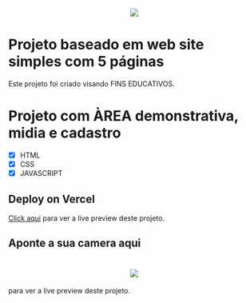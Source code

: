 <h1 align="center"><img src="https://user-images.githubusercontent.com/53831498/135899352-1463af04-5098-4741-bc8a-78c0877e1f96.png"></h1>

# Projeto baseado em web site simples com 5 páginas

Este projeto foi criado visando FINS EDUCATIVOS.

# Projeto com ÀREA demonstrativa, midia e cadastro

  - [x] HTML 
  - [x] CSS
  - [x] JAVASCRIPT

## Deploy on Vercel

[Click aqui](https://web-site-silk-kappa.vercel.app/) para ver a live preview deste projeto.

## Aponte a sua camera aqui

<h1 align="center"><img src="(https://github.com/FelipeMaximus/Web-site-/assets/53831498/696ed61e-8b20-46cb-a9db-dd11b3ff9e4e)"></h1> para ver a live preview deste projeto.
